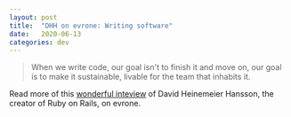 ```yaml
---
layout: post
title:  "DHH on evrone: Writing software"
date:   2020-06-13
categories: dev
---
```


> When we write code, our goal isn't to finish it and move on, our goal is to make it sustainable, livable for the team that inhabits it.

Read more of this [wonderful inteview][1] of David Heinemeier Hansson,
the creator of Ruby on Rails, on evrone.

[1]:https://evrone.com/dhh-interview
